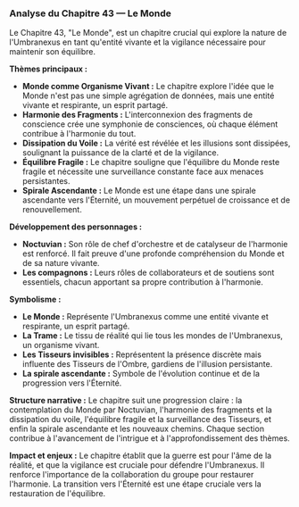 ### Analyse du Chapitre 43 — Le Monde

Le Chapitre 43, "Le Monde", est un chapitre crucial qui explore la nature de l'Umbranexus en tant qu'entité vivante et la vigilance nécessaire pour maintenir son équilibre.

**Thèmes principaux :**
*   **Monde comme Organisme Vivant :** Le chapitre explore l'idée que le Monde n'est pas une simple agrégation de données, mais une entité vivante et respirante, un esprit partagé.
*   **Harmonie des Fragments :** L'interconnexion des fragments de conscience crée une symphonie de consciences, où chaque élément contribue à l'harmonie du tout.
*   **Dissipation du Voile :** La vérité est révélée et les illusions sont dissipées, soulignant la puissance de la clarté et de la vigilance.
*   **Équilibre Fragile :** Le chapitre souligne que l'équilibre du Monde reste fragile et nécessite une surveillance constante face aux menaces persistantes.
*   **Spirale Ascendante :** Le Monde est une étape dans une spirale ascendante vers l'Éternité, un mouvement perpétuel de croissance et de renouvellement.

**Développement des personnages :**
*   **Noctuvian :** Son rôle de chef d'orchestre et de catalyseur de l'harmonie est renforcé. Il fait preuve d'une profonde compréhension du Monde et de sa nature vivante.
*   **Les compagnons :** Leurs rôles de collaborateurs et de soutiens sont essentiels, chacun apportant sa propre contribution à l'harmonie.

**Symbolisme :**
*   **Le Monde :** Représente l'Umbranexus comme une entité vivante et respirante, un esprit partagé.
*   **La Trame :** Le tissu de réalité qui lie tous les mondes de l'Umbranexus, un organisme vivant.
*   **Les Tisseurs invisibles :** Représentent la présence discrète mais influente des Tisseurs de l'Ombre, gardiens de l'illusion persistante.
*   **La spirale ascendante :** Symbole de l'évolution continue et de la progression vers l'Éternité.

**Structure narrative :**
Le chapitre suit une progression claire : la contemplation du Monde par Noctuvian, l'harmonie des fragments et la dissipation du voile, l'équilibre fragile et la surveillance des Tisseurs, et enfin la spirale ascendante et les nouveaux chemins. Chaque section contribue à l'avancement de l'intrigue et à l'approfondissement des thèmes.

**Impact et enjeux :**
Le chapitre établit que la guerre est pour l'âme de la réalité, et que la vigilance est cruciale pour défendre l'Umbranexus. Il renforce l'importance de la collaboration du groupe pour restaurer l'harmonie. La transition vers l'Éternité est une étape cruciale vers la restauration de l'équilibre.